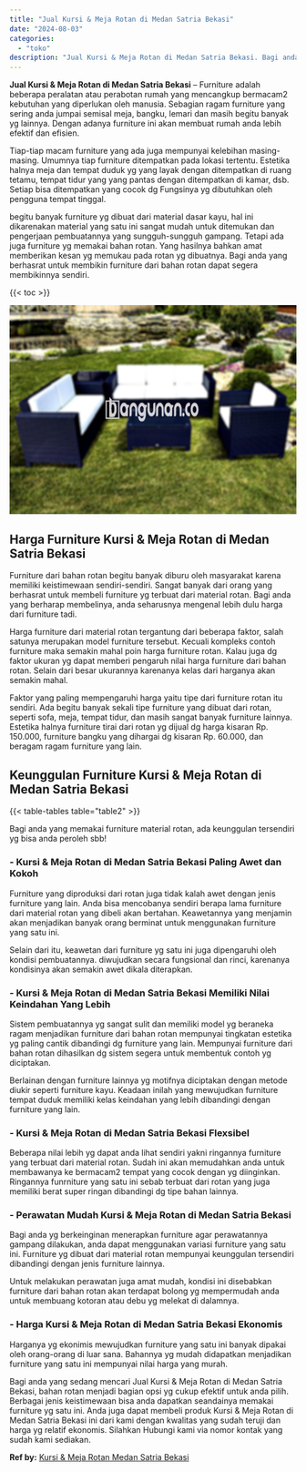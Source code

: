 ```yaml
---
title: "Jual Kursi & Meja Rotan di Medan Satria Bekasi"
date: "2024-08-03"
categories: 
  - "toko"
description: "Jual Kursi & Meja Rotan di Medan Satria Bekasi. Bagi anda yang sedang mencari Jual Kursi & Meja Rotan di Medan Satria Bekasi, bahan rotan menjadi bagian opsi..."
---
```


**Jual Kursi & Meja Rotan di Medan Satria Bekasi** – Furniture adalah beberapa peralatan atau perabotan rumah yang mencangkup bermacam2 kebutuhan yang diperlukan oleh manusia. Sebagian ragam furniture yang sering anda jumpai semisal meja, bangku, lemari dan masih begitu banyak yg lainnya. Dengan adanya furniture ini akan membuat rumah anda lebih efektif dan efisien.

Tiap-tiap macam furniture yang ada juga mempunyai kelebihan masing-masing. Umumnya tiap furniture ditempatkan pada lokasi tertentu. Estetika halnya meja dan tempat duduk yg yang layak dengan ditempatkan di ruang tetamu, tempat tidur yang yang pantas dengan ditempatkan di kamar, dsb. Setiap bisa ditempatkan yang cocok dg Fungsinya yg dibutuhkan oleh pengguna tempat tinggal.

begitu banyak furniture yg dibuat dari material dasar kayu, hal ini dikarenakan material yang satu ini sangat mudah untuk ditemukan dan pengerjaan pembuatannya yang sungguh-sungguh gampang. Tetapi ada juga furniture yg memakai bahan rotan. Yang hasilnya bahkan amat memberikan kesan yg memukau pada rotan yg dibuatnya. Bagi anda yang berhasrat untuk membikin furniture dari bahan rotan dapat segera membikinnya sendiri.

{{< toc >}}

![Jual Kursi & Meja Rotan di Medan Satria Bekasi](/images/kursi-meja-rotan-murah47.png)

## Harga Furniture Kursi & Meja Rotan di Medan Satria Bekasi

Furniture dari bahan rotan begitu banyak diburu oleh masyarakat karena memiliki keistimewaan sendiri-sendiri. Sangat banyak dari orang yang berhasrat untuk membeli furniture yg terbuat dari material rotan. Bagi anda yang berharap membelinya, anda seharusnya mengenal lebih dulu harga dari furniture tadi.

Harga furniture dari material rotan tergantung dari beberapa faktor, salah satunya merupakan model furniture tersebut. Kecuali kompleks contoh furniture maka semakin mahal poin harga furniture rotan. Kalau juga dg faktor ukuran yg dapat memberi pengaruh nilai harga furniture dari bahan rotan. Selain dari besar ukurannya karenanya kelas dari harganya akan semakin mahal.

Faktor yang paling mempengaruhi harga yaitu tipe dari furniture rotan itu sendiri. Ada begitu banyak sekali tipe furniture yang dibuat dari rotan, seperti sofa, meja, tempat tidur, dan masih sangat banyak furniture lainnya. Estetika halnya furniture tirai dari rotan yg dijual dg harga kisaran Rp. 150.000, furniture bangku yang dihargai dg kisaran Rp. 60.000, dan beragam ragam furniture yang lain.

## Keunggulan Furniture Kursi & Meja Rotan di Medan Satria Bekasi

{{< table-tables table="table2" >}}

Bagi anda yang memakai furniture material rotan, ada keunggulan tersendiri yg bisa anda peroleh sbb!

### \- Kursi & Meja Rotan di Medan Satria Bekasi Paling Awet dan Kokoh

Furniture yang diproduksi dari rotan juga tidak kalah awet dengan jenis furniture yang lain. Anda bisa mencobanya sendiri berapa lama furniture dari material rotan yang dibeli akan bertahan. Keawetannya yang menjamin akan menjadikan banyak orang berminat untuk menggunakan furniture yang satu ini.

Selain dari itu, keawetan dari furniture yg satu ini juga dipengaruhi oleh kondisi pembuatannya. diwujudkan secara fungsional dan rinci, karenanya kondisinya akan semakin awet dikala diterapkan.

### \- Kursi & Meja Rotan di Medan Satria Bekasi Memiliki Nilai Keindahan Yang Lebih

Sistem pembuatannya yg sangat sulit dan memiliki model yg beraneka ragam menjadikan furniture dari bahan rotan mempunyai tingkatan estetika yg paling cantik dibandingi dg furniture yang lain. Mempunyai furniture dari bahan rotan dihasilkan dg sistem segera untuk membentuk contoh yg diciptakan.

Berlainan dengan furniture lainnya yg motifnya diciptakan dengan metode diukir seperti furniture kayu. Keadaan inilah yang mewujudkan furniture tempat duduk memiliki kelas keindahan yang lebih dibandingi dengan furniture yang lain.

### \- Kursi & Meja Rotan di Medan Satria Bekasi Flexsibel

Beberapa nilai lebih yg dapat anda lihat sendiri yakni ringannya furniture yang terbuat dari material rotan. Sudah ini akan memudahkan anda untuk membawanya ke bermacam2 tempat yang cocok dengan yg diinginkan. Ringannya funrniture yang satu ini sebab terbuat dari rotan yang juga memiliki berat super ringan dibandingi dg tipe bahan lainnya.

### \- Perawatan Mudah Kursi & Meja Rotan di Medan Satria Bekasi

Bagi anda yg berkeinginan menerapkan furniture agar perawatannya gampang dilakukan, anda dapat menggunakan variasi furniture yang satu ini. Furniture yg dibuat dari material rotan mempunyai keunggulan tersendiri dibandingi dengan jenis furniture lainnya.

Untuk melakukan perawatan juga amat mudah, kondisi ini disebabkan furniture dari bahan rotan akan terdapat bolong yg mempermudah anda untuk membuang kotoran atau debu yg melekat di dalamnya.

### \- Harga Kursi & Meja Rotan di Medan Satria Bekasi Ekonomis

Harganya yg ekonimis mewujudkan furniture yang satu ini banyak dipakai oleh orang-orang di luar sana. Bahannya yg mudah didapatkan menjadikan furniture yang satu ini mempunyai nilai harga yang murah.

Bagi anda yang sedang mencari Jual Kursi & Meja Rotan di Medan Satria Bekasi, bahan rotan menjadi bagian opsi yg cukup efektif untuk anda pilih. Berbagai jenis keistimewaan bisa anda dapatkan seandainya memakai furniture yg satu ini. Anda juga dapat membeli produk Kursi & Meja Rotan di Medan Satria Bekasi ini dari kami dengan kwalitas yang sudah teruji dan harga yg relatif ekonomis. Silahkan Hubungi kami via nomor kontak yang sudah kami sediakan.

**Ref by:** [Kursi & Meja Rotan Medan Satria Bekasi](https://id.wikipedia.org/wiki/Kursi)
